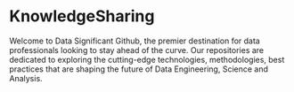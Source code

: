 # KnowledgeSharing
Welcome to Data Significant Github, the premier destination for data professionals looking to stay ahead of the curve. Our repositories are dedicated to exploring the cutting-edge technologies, methodologies, best practices that are shaping the future of Data Engineering, Science and Analysis.
